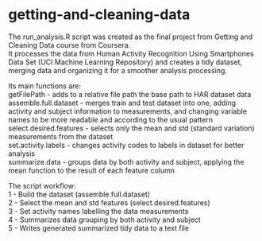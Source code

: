 # getting-and-cleaning-data

The run_analysis.R script was created as the final project from Getting and Cleaning Data course from Coursera.  
It processes the data from Human Activity Recognition Using Smartphones Data Set (UCI Machine Learning Repository) 
and creates a tidy dataset, merging data and organizing it for a smoother analysis processing.  

Its main functions are:  
getFilePath - adds to a relative file path the base path to HAR dataset data  
assemble.full.dataset - merges train and test dataset into one, adding activity and subject information to measurements,
			and changing variable names to be more readable and according to the usual pattern  
select.desired.features - selects only the mean and std (standard variation) measurements from the dataset  
set.activity.labels - changes activity codes to labels in dataset for better analysis  
summarize.data - groups data by both activity and subject, applying the mean function to the result of each feature column  

The script workflow:  
1 - Build the dataset (assemble.full.dataset)  
2 - Select the mean and std features (select.desired.features)  
3 - Set activity names labelling the data measurements  
4 - Summarizes data grouping by both activity and subject  
5 - Writes generated summarized tidy data to a text file  